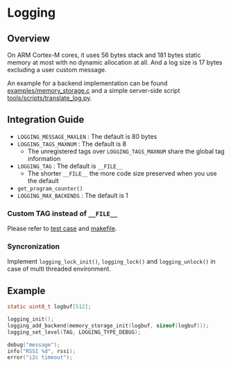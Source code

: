 # Logging

## Overview
On ARM Cortex-M cores, it uses 56 bytes stack and 181 bytes static memory at
most with no dynamic allocation at all. And a log size is 17 bytes excluding
a user custom message.

An example for a backend implementation can be found
[examples/memory_storage.c](../../examples/memory_storage.c) and a simple server-side
script [tools/scripts/translate_log.py](../../tools/scripts/translate_log.py).

## Integration Guide

* `LOGGING_MESSAGE_MAXLEN` : The default is 80 bytes
* `LOGGING_TAGS_MAXNUM` : The default is 8
  - The unregistered tags over `LOGGING_TAGS_MAXNUM` share the global tag information
* `LOGGING_TAG` : The default is `__FILE__`
  - The shorter `__FILE__` the more code size preserved when you use the default
* `get_program_counter()`
* `LOGGING_MAX_BACKENDS` : The default is 1

### Custom TAG instead of `__FILE__`
Please refer to [test case](https://github.com/onkwon/libmcu/blob/master/tests/src/logging/logging_test.cpp#L10) and [makefile](https://github.com/onkwon/libmcu/blob/master/tests/runners/logging/logging.mk#L15).

### Syncronization

Implement `logging_lock_init()`, `logging_lock()` and `logging_unlock()` in case
of multi threaded environment.

## Example

```c
static uint8_t logbuf[512];

logging_init();
logging_add_backend(memory_storage_init(logbuf, sizeof(logbuf)));
logging_set_level(TAG, LOGGING_TYPE_DEBUG);

debug("message");
info("RSSI %d", rssi);
error("i2c timeout");
```
